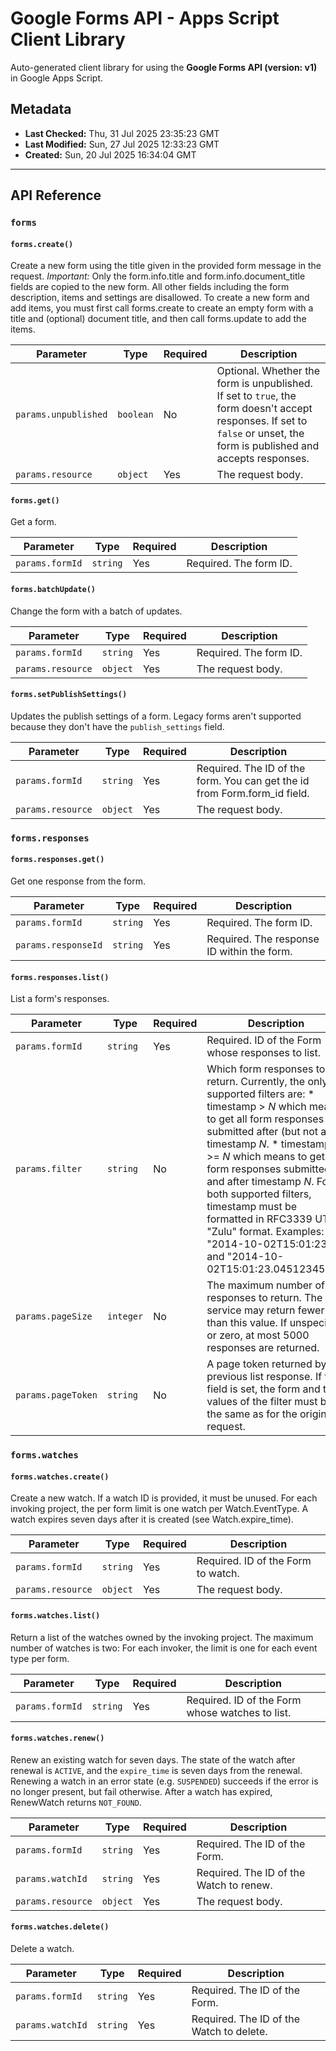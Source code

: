 # Google Forms API - Apps Script Client Library

Auto-generated client library for using the **Google Forms API (version: v1)** in Google Apps Script.

## Metadata

- **Last Checked:** Thu, 31 Jul 2025 23:35:23 GMT
- **Last Modified:** Sun, 27 Jul 2025 12:33:23 GMT
- **Created:** Sun, 20 Jul 2025 16:34:04 GMT



---

## API Reference

### `forms`

#### `forms.create()`

Create a new form using the title given in the provided form message in the request. *Important:* Only the form.info.title and form.info.document_title fields are copied to the new form. All other fields including the form description, items and settings are disallowed. To create a new form and add items, you must first call forms.create to create an empty form with a title and (optional) document title, and then call forms.update to add the items.

| Parameter | Type | Required | Description |
|---|---|---|---|
| `params.unpublished` | `boolean` | No | Optional. Whether the form is unpublished. If set to `true`, the form doesn't accept responses. If set to `false` or unset, the form is published and accepts responses. |
| `params.resource` | `object` | Yes | The request body. |

#### `forms.get()`

Get a form.

| Parameter | Type | Required | Description |
|---|---|---|---|
| `params.formId` | `string` | Yes | Required. The form ID. |

#### `forms.batchUpdate()`

Change the form with a batch of updates.

| Parameter | Type | Required | Description |
|---|---|---|---|
| `params.formId` | `string` | Yes | Required. The form ID. |
| `params.resource` | `object` | Yes | The request body. |

#### `forms.setPublishSettings()`

Updates the publish settings of a form. Legacy forms aren't supported because they don't have the `publish_settings` field.

| Parameter | Type | Required | Description |
|---|---|---|---|
| `params.formId` | `string` | Yes | Required. The ID of the form. You can get the id from Form.form_id field. |
| `params.resource` | `object` | Yes | The request body. |

### `forms.responses`

#### `forms.responses.get()`

Get one response from the form.

| Parameter | Type | Required | Description |
|---|---|---|---|
| `params.formId` | `string` | Yes | Required. The form ID. |
| `params.responseId` | `string` | Yes | Required. The response ID within the form. |

#### `forms.responses.list()`

List a form's responses.

| Parameter | Type | Required | Description |
|---|---|---|---|
| `params.formId` | `string` | Yes | Required. ID of the Form whose responses to list. |
| `params.filter` | `string` | No | Which form responses to return. Currently, the only supported filters are: * timestamp > *N* which means to get all form responses submitted after (but not at) timestamp *N*. * timestamp >= *N* which means to get all form responses submitted at and after timestamp *N*. For both supported filters, timestamp must be formatted in RFC3339 UTC "Zulu" format. Examples: "2014-10-02T15:01:23Z" and "2014-10-02T15:01:23.045123456Z". |
| `params.pageSize` | `integer` | No | The maximum number of responses to return. The service may return fewer than this value. If unspecified or zero, at most 5000 responses are returned. |
| `params.pageToken` | `string` | No | A page token returned by a previous list response. If this field is set, the form and the values of the filter must be the same as for the original request. |

### `forms.watches`

#### `forms.watches.create()`

Create a new watch. If a watch ID is provided, it must be unused. For each invoking project, the per form limit is one watch per Watch.EventType. A watch expires seven days after it is created (see Watch.expire_time).

| Parameter | Type | Required | Description |
|---|---|---|---|
| `params.formId` | `string` | Yes | Required. ID of the Form to watch. |
| `params.resource` | `object` | Yes | The request body. |

#### `forms.watches.list()`

Return a list of the watches owned by the invoking project. The maximum number of watches is two: For each invoker, the limit is one for each event type per form.

| Parameter | Type | Required | Description |
|---|---|---|---|
| `params.formId` | `string` | Yes | Required. ID of the Form whose watches to list. |

#### `forms.watches.renew()`

Renew an existing watch for seven days. The state of the watch after renewal is `ACTIVE`, and the `expire_time` is seven days from the renewal. Renewing a watch in an error state (e.g. `SUSPENDED`) succeeds if the error is no longer present, but fail otherwise. After a watch has expired, RenewWatch returns `NOT_FOUND`.

| Parameter | Type | Required | Description |
|---|---|---|---|
| `params.formId` | `string` | Yes | Required. The ID of the Form. |
| `params.watchId` | `string` | Yes | Required. The ID of the Watch to renew. |
| `params.resource` | `object` | Yes | The request body. |

#### `forms.watches.delete()`

Delete a watch.

| Parameter | Type | Required | Description |
|---|---|---|---|
| `params.formId` | `string` | Yes | Required. The ID of the Form. |
| `params.watchId` | `string` | Yes | Required. The ID of the Watch to delete. |
